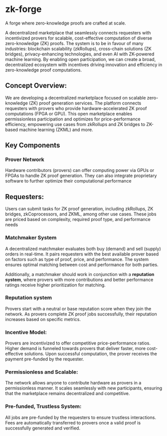 # zk-forge
A forge where zero-knowledge proofs are crafted at scale.

A decentralized marketplace that seamlessly connects requesters with incentivized provers for scalable, cost-effective computation of diverse zero-knowledge (ZK) proofs.
The system is to be in favour of many industries: blockchain scalability (zkRollups), cross-chain solutions (ZK bridges), privacy-enhancing technologies, and even AI with ZK-powered machine learning. By enabling open participation, we can create a broad, decentralized ecosystem with incentives driving innovation and efficiency in zero-knowledge proof computations.

## Concept Overview:

We are developing a decentralized marketplace focused on scalable zero-knowledge (ZK) proof generation services. The platform connects requesters with provers who provide hardware-accelerated ZK proof computations (FPGA or GPU). This open marketplace enables permissionless participation and optimizes for price-performance efficiency, empowering use cases from zkRollups and ZK bridges to ZK-based machine learning (ZKML) and more.

## Key Components

### Prover Network 
Hardware contributors (provers) can offer computing power via GPUs or FPGAs to handle ZK proof generation. They can also integrate proprietary software to further optimize their computational performance
    
## Requesters: 
Users can submit tasks for ZK proof generation, including zkRollups, ZK bridges, zkCoprocessors, and ZKML, among other use cases. These jobs are priced based on complexity, required proof type, and performance needs
    
### Matchmaker System
A decentralized matchmaker evaluates both buy (demand) and sell (supply) orders in real-time. It pairs requesters with the best available prover based on factors such as type of proof, price, and performance. The system ensures optimal matching between cost and performance for both parties.

Additionally, a matchmaker should work in conjunction with a **reputation system**, where provers with more contributions and better performance ratings receive higher prioritization for matching. 

### Reputation system
Provers start with a neutral or base reputation score when they join the network. As provers complete ZK proof jobs successfully, their reputation increases based on specific metrics.

### Incentive Model:
Provers are incentivized to offer competitive price-performance ratios. Higher demand is funneled towards provers that deliver faster, more cost-effective solutions. Upon successful computation, the prover receives the payment pre-funded by the requester.

### Permissionless and Scalable:
The network allows anyone to contribute hardware as provers in a permissionless manner. It scales seamlessly with new participants, ensuring that the marketplace remains decentralized and competitive.

### Pre-funded, Trustless System:
All jobs are pre-funded by the requesters to ensure trustless interactions. Fees are automatically transferred to provers once a valid proof is successfully generated and verified.
    
